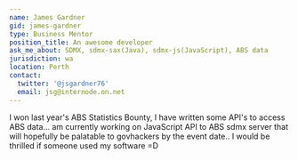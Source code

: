 ```yaml
---
name: James Gardner
gid: james-gardner
type: Business Mentor
position_title: An awesome developer
ask_me_about: SDMX, sdmx-sax(Java), sdmx-js(JavaScript), ABS data
jurisdiction: wa
location: Perth
contact:
  twitter: '@jsgardner76'
  email: jsg@internode.on.net
---
```


I won last year's ABS Statistics Bounty, I have written some API's to access ABS data... am currently working on JavaScript API to ABS sdmx server that will hopefully be palatable to govhackers by the event date.. I would be thrilled if someone used my software =D


